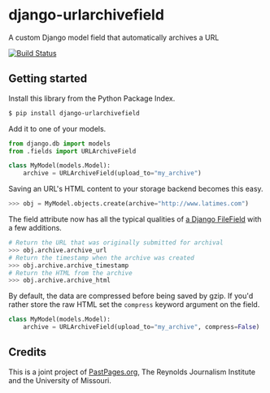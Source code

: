 # django-urlarchivefield

A custom Django model field that automatically archives a URL

[![Build Status](https://travis-ci.org/pastpages/django-urlarchivefield.svg)](https://travis-ci.org/pastpages/django-urlarchivefield)

## Getting started

Install this library from the Python Package Index.

```bash
$ pip install django-urlarchivefield
```

Add it to one of your models.

```python
from django.db import models
from .fields import URLArchiveField

class MyModel(models.Model):
    archive = URLArchiveField(upload_to="my_archive")
```

Saving an URL's HTML content to your storage backend becomes this easy.

```python
>>> obj = MyModel.objects.create(archive="http://www.latimes.com")
```

The field attribute now has all the typical qualities of [a Django FileField](https://docs.djangoproject.com/en/dev/ref/models/fields/#filefield)
with a few additions.

```python
# Return the URL that was originally submitted for archival
>>> obj.archive.archive_url
# Return the timestamp when the archive was created
>>> obj.archive.archive_timestamp
# Return the HTML from the archive
>>> obj.archive.archive_html
```

By default, the data are compressed before being saved by gzip. If you'd rather store the raw
HTML set the ``compress`` keyword argument on the field.

```python
class MyModel(models.Model):
    archive = URLArchiveField(upload_to="my_archive", compress=False)
```

## Credits 

This is a joint project of [PastPages.org](http://pastpages.org), The Reynolds Journalism Institute and the University of Missouri.
